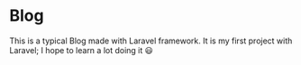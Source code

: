 # Blog

This is a typical Blog made with Laravel framework. It is my first project with Laravel; I hope to learn a lot doing it :smiley:
